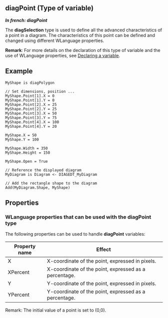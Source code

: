 
## diagPoint (Type of variable)

***In french: diagPoint***
			
				



<a name="XUse"></a>
<a name="Use"></a>
<a name="description"></a>
The **diagSelection** type is used to define all the advanced characteristics of a point in a diagram. The characteristics of this point can be defined and changed using different WLanguage properties. 

**Remark**: For more details on the declaration of this type of variable and the use of WLanguage properties, see [Declaring a variable](../Motscles/1514032.md).
<a name="Example1"></a>
<a name="sample_code"></a>

## Example


```wl
MyShape is diagPolygon

// Set dimensions, position ...
MyShape.Point[1].X = 0
MyShape.Point[1].Y = 0
MyShape.Point[2].X = 25
MyShape.Point[2].Y = 25
MyShape.Point[3].X = 50
MyShape.Point[3].Y = 75
MyShape.Point[4].X = 100
MyShape.Point[4].Y = 20

MyShape.X = 50
MyShape.Y = 100

MyShape.Width = 350
MyShape.Height = 150

MyShape.Open = True

// Reference the displayed diagram
MyDiagram is Diagram <- DIAGEDT_MyDiagram

// Add the rectangle shape to the diagram
Add(MyDiagram.Shape, MyShape)
```





<a name="PROPS"></a>

## Properties


### WLanguage properties that can be used with the diagPoint type
<a name="wlanguage_properties_that_can_used_with_the_diagpoint_type_ELTPARAGRAPHE000025"></a>

The following properties can be used to handle **diagPoint** variables: 


| Property name | Effect |
| --- | --- |
| X | X-coordinate of the point, expressed in pixels. |
| XPercent | X-coordinate of the point, expressed as a percentage. |
| Y | Y-coordinate of the point, expressed in pixels. |
| YPercent | Y-coordinate of the point, expressed as a percentage. |


Remark: The initial value of a point is set to (0,0). 

